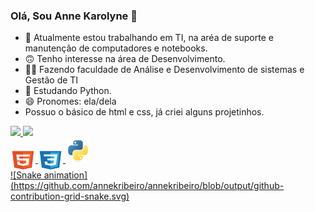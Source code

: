 ### Olá, Sou Anne Karolyne 👋


- 🔭 Atualmente estou trabalhando em TI, na aréa de suporte e manutenção de computadores e notebooks.
- 🙃 Tenho interesse na área de Desenvolvimento.
- 👩‍🎓 Fazendo faculdade de Análise e Desenvolvimento de sistemas e  Gestão de TI
- 🌱 Estudando Python.
- 😄 Pronomes: ela/dela
- Possuo o básico de html e css, já criei alguns projetinhos.

<div>
  <a href="https://github.com/annekribeiro">
  <img height="180em" src="https://github-readme-stats.vercel.app/api?username=annekribeiro&show_icons=true&theme=onedark&include_all_commits=true&count_private=true"/>
  <img height="180em" src="https://github-readme-stats.vercel.app/api/top-langs/?username=annekribeiro&layout=compact&langs_count=7&theme=onedark"/>
</div>
 <div style="display: inline_block">
   <img align="center" alt="anne-HTML" height="30" width="40" src="https://raw.githubusercontent.com/devicons/devicon/master/icons/html5/html5-original.svg">
   <img align="center" alt="anne-CSS" height="30" width="40" src="https://raw.githubusercontent.com/devicons/devicon/master/icons/css3/css3-original.svg">
   <img aling="center" alt="anne-py" heigth="40" width="40" src="https://raw.githubusercontent.com/devicons/devicon/master/icons/python/python-original.svg">
 </div>
  
  <div>
    ![Snake animation](https://github.com/annekribeiro/annekribeiro/blob/output/github-contribution-grid-snake.svg)
  </div>
